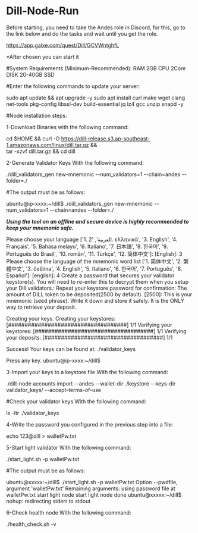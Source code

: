 # Dill-Node-Run

Before starting, you need to take the Andes role in Discord, for this, go to the link below and do the tasks and wait until you get the role.

 https://app.galxe.com/quest/Dill/GCVWntghfL

 *After chosen you can start it

  #System Requirements (Minimum-Recommended):
  RAM 2GB  	CPU 2Core  	DISK 20-40GB SSD

  #Enter the following commands to update your server:

  sudo apt update && apt upgrade -y
  sudo apt install curl make wget clang net-tools pkg-config libssl-dev build-essential jq lz4 gcc unzip snapd -y

#Node installation steps:

1-Download Binaries with the following command:

  cd $HOME && curl -O https://dill-release.s3.ap-southeast-1.amazonaws.com/linux/dill.tar.gz && \
  tar -xzvf dill.tar.gz && cd dill

2-Generate Validator Keys With the following command:

  ./dill_validators_gen new-mnemonic --num_validators=1 --chain=andes --folder=./

#The output must be as follows:

ubuntu@ip-xxxx:~/dill$ ./dill_validators_gen new-mnemonic --num_validators=1 --chain=andes --folder=./

***Using the tool on an offline and secure device is highly recommended to keep your mnemonic safe.***

Please choose your language ['1. العربية', '2. ελληνικά', '3. English', '4. Français', '5. Bahasa melayu', '6. Italiano', '7. 日本語', '8. 한국어', '9. Português do Brasil', '10. român', '11. Türkçe', '12. 简体中文']:  [English]: 3
Please choose the language of the mnemonic word list ['1. 简体中文', '2. 繁體中文', '3. čeština', '4. English', '5. Italiano', '6. 한국어', '7. Português', '8. Español']:  [english]: 4
Create a password that secures your validator keystore(s). You will need to re-enter this to decrypt them when you setup your Dill validators.:
Repeat your keystore password for confirmation:
The amount of DILL token to be deposited(2500 by default). [2500]:
This is your mnemonic (seed phrase). Write it down and store it safely. It is the ONLY way to retrieve your deposit.


Creating your keys.
Creating your keystores:	  [####################################]  1/1
Verifying your keystores:	  [####################################]  1/1
Verifying your deposits:	  [####################################]  1/1

Success!
Your keys can be found at: ./validator_keys


Press any key.
ubuntu@ip-xxxx:~/dill$

3-Import your keys to a keystore file With the following command:

./dill-node accounts import --andes --wallet-dir ./keystore --keys-dir validator_keys/ --accept-terms-of-use

#Check your validator keys With the following command:

ls -ltr ./validator_keys

4-Write the password you configured in the previous step into a file:

echo 123@dill > walletPw.txt

5-Start light validator With the following command:

./start_light.sh -p walletPw.txt

#The output must be as follows:

ubuntu@xxxxx:~/dill$ ./start_light.sh -p walletPw.txt
Option --pwdfile, argument 'walletPw.txt'
Remaining arguments:
using password file at walletPw.txt
start light node
start light node done
ubuntu@xxxxx:~/dill$ nohup: redirecting stderr to stdout

6-Check health node With the following command:

./health_check.sh -v
